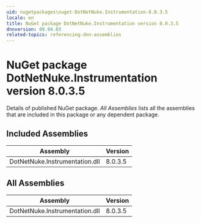 ```yaml
---
uid: nugetpackages\nuget-DotNetNuke.Instrumentation-8.0.3.5
locale: en
title: NuGet package DotNetNuke.Instrumentation version 8.0.3.5
dnnversion: 09.04.03
related-topics: referencing-dnn-assemblies
---
```


# NuGet package DotNetNuke.Instrumentation version 8.0.3.5
Details of published NuGet package.
*All Assemblies* lists all the assemblies that are included in this package or any dependent package.

## Included Assemblies

|Assembly|Version|
|---|---|
|DotNetNuke.Instrumentation.dll|8.0.3.5|

## All Assemblies

|Assembly|Version|
|---|---|
|DotNetNuke.Instrumentation.dll|8.0.3.5|

